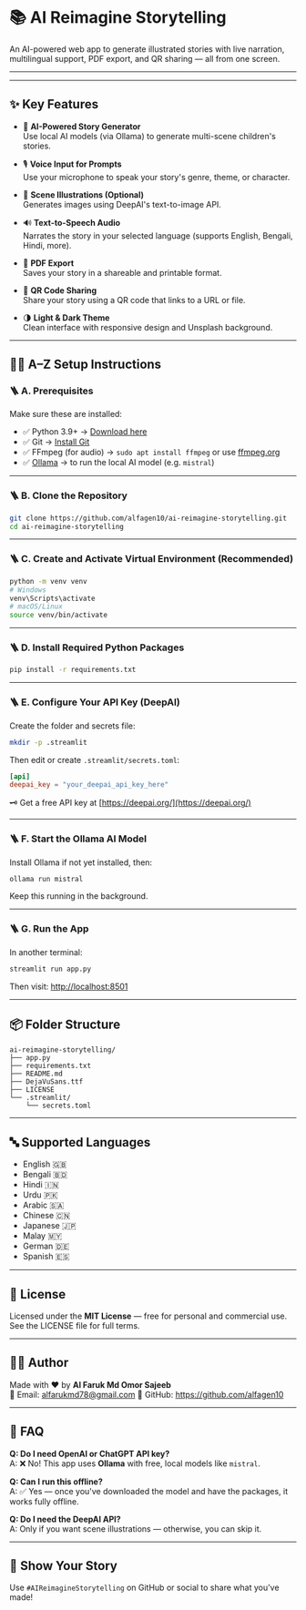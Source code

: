 # 📚 AI Reimagine Storytelling

An AI-powered web app to generate illustrated stories with live narration, multilingual support, PDF export, and QR sharing — all from one screen.

---

---

## ✨ Key Features

- 🧠 **AI-Powered Story Generator**  
  Use local AI models (via Ollama) to generate multi-scene children's stories.

- 🎙️ **Voice Input for Prompts**  
  Use your microphone to speak your story's genre, theme, or character.

- 🎨 **Scene Illustrations (Optional)**  
  Generates images using DeepAI's text-to-image API.

- 🔊 **Text-to-Speech Audio**  
  Narrates the story in your selected language (supports English, Bengali, Hindi, more).

- 📄 **PDF Export**  
  Saves your story in a shareable and printable format.

- 📲 **QR Code Sharing**  
  Share your story using a QR code that links to a URL or file.

- 🌗 **Light & Dark Theme**  
  Clean interface with responsive design and Unsplash background.


---

## 🧑‍💻 A–Z Setup Instructions

### 🪜 A. Prerequisites

Make sure these are installed:
- ✅ Python 3.9+ → [Download here](https://www.python.org/downloads/)
- ✅ Git → [Install Git](https://git-scm.com/)
- ✅ FFmpeg (for audio) → `sudo apt install ffmpeg` or use [ffmpeg.org](https://ffmpeg.org/)
- ✅ [Ollama](https://ollama.com/) → to run the local AI model (e.g. `mistral`)

---

### 🪜 B. Clone the Repository

```bash
git clone https://github.com/alfagen10/ai-reimagine-storytelling.git
cd ai-reimagine-storytelling
```

---

### 🪜 C. Create and Activate Virtual Environment (Recommended)

```bash
python -m venv venv
# Windows
venv\Scripts\activate
# macOS/Linux
source venv/bin/activate
```

---

### 🪜 D. Install Required Python Packages

```bash
pip install -r requirements.txt
```

---

### 🪜 E. Configure Your API Key (DeepAI)

Create the folder and secrets file:
```bash
mkdir -p .streamlit
```

Then edit or create `.streamlit/secrets.toml`:

```toml
[api]
deepai_key = "your_deepai_api_key_here"
```

🗝️ Get a free API key at [https://deepai.org/](https://deepai.org/)

---

### 🪜 F. Start the Ollama AI Model

Install Ollama if not yet installed, then:

```bash
ollama run mistral
```

Keep this running in the background.

---

### 🪜 G. Run the App

In another terminal:

```bash
streamlit run app.py
```

Then visit: [http://localhost:8501](http://localhost:8501)

---

## 📦 Folder Structure

```
ai-reimagine-storytelling/
├── app.py
├── requirements.txt
├── README.md
├── DejaVuSans.ttf
├── LICENSE
└── .streamlit/
    └── secrets.toml
```

---

## 🔤 Supported Languages

- English 🇬🇧
- Bengali 🇧🇩
- Hindi 🇮🇳
- Urdu 🇵🇰
- Arabic 🇸🇦
- Chinese 🇨🇳
- Japanese 🇯🇵
- Malay 🇲🇾
- German 🇩🇪
- Spanish 🇪🇸

---

## 📄 License

Licensed under the **MIT License** — free for personal and commercial use.
See the LICENSE file for full terms.

---

## 👨‍🎨 Author

Made with ❤️ by **Al Faruk Md Omor Sajeeb**  
📧 Email: alfarukmd78@gmail.com
🔗 GitHub: https://github.com/alfagen10


---

## 🙋 FAQ

**Q: Do I need OpenAI or ChatGPT API key?**  
A: ❌ No! This app uses **Ollama** with free, local models like `mistral`.

**Q: Can I run this offline?**  
A: ✅ Yes — once you've downloaded the model and have the packages, it works fully offline.

**Q: Do I need the DeepAI API?**  
A: Only if you want scene illustrations — otherwise, you can skip it.

---

## 🌟 Show Your Story

Use `#AIReimagineStorytelling` on GitHub or social to share what you've made!

